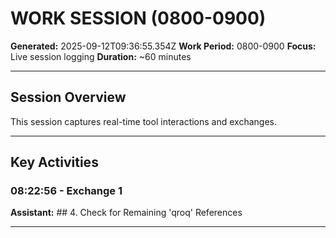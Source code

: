 # WORK SESSION (0800-0900)

**Generated:** 2025-09-12T09:36:55.354Z
**Work Period:** 0800-0900
**Focus:** Live session logging
**Duration:** ~60 minutes

---

## Session Overview

This session captures real-time tool interactions and exchanges.

---

## Key Activities

### 08:22:56 - Exchange 1

**Assistant:** ## 4. Check for Remaining 'qroq' References

---

